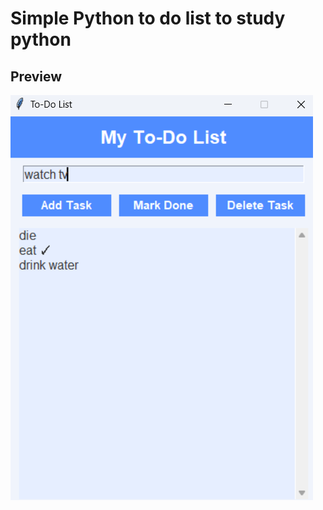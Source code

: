 # Simple Python to do list to study python

## Preview

![To-Do App Screenshot](Python/todolist/demo.png)

